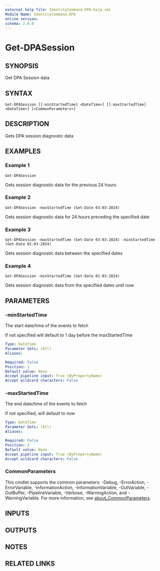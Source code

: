 ```yaml
---
external help file: IdentityCommand.DPA-help.xml
Module Name: IdentityCommand.DPA
online version:
schema: 2.0.0
---
```


# Get-DPASession

## SYNOPSIS
Get DPA Session data

## SYNTAX

```
Get-DPASession [[-minStartedTime] <DateTime>] [[-maxStartedTime] <DateTime>] [<CommonParameters>]
```

## DESCRIPTION
Gets DPA session diagnostic data

## EXAMPLES

### Example 1
```
Get-DPASession
```

Gets session diagnostic data for the previous 24 hours

### Example 2
```
Get-DPASession -maxStartedTime (Get-Date 03-03-2024)
```

Gets session diagnostic data for 24 hours preceding the specified date

### Example 3
```
Get-DPASession -maxStartedTime (Get-Date 03-03-2024) -minStartedTime (Get-Date 01-03-2024)
```

Gets session diagnostic data between the specified dates

### Example 4
```
Get-DPASession -minStartedTime (Get-Date 01-03-2024)
```

Gets session diagnostic data from the specified dates until now

## PARAMETERS

### -minStartedTime
The start date/time of the events to fetch

If not specified will default to 1 day before the maxStartedTime

```yaml
Type: DateTime
Parameter Sets: (All)
Aliases:

Required: False
Position: 1
Default value: None
Accept pipeline input: True (ByPropertyName)
Accept wildcard characters: False
```

### -maxStartedTime
The end date/time of the events to fetch

If not specified, will default to now

```yaml
Type: DateTime
Parameter Sets: (All)
Aliases:

Required: False
Position: 2
Default value: None
Accept pipeline input: True (ByPropertyName)
Accept wildcard characters: False
```

### CommonParameters
This cmdlet supports the common parameters: -Debug, -ErrorAction, -ErrorVariable, -InformationAction, -InformationVariable, -OutVariable, -OutBuffer, -PipelineVariable, -Verbose, -WarningAction, and -WarningVariable. For more information, see [about_CommonParameters](http://go.microsoft.com/fwlink/?LinkID=113216).

## INPUTS

## OUTPUTS

## NOTES

## RELATED LINKS
